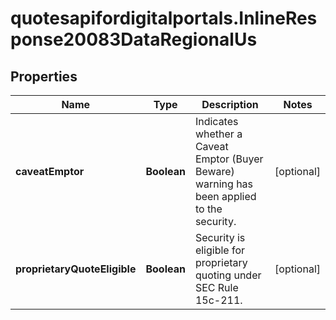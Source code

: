 # quotesapifordigitalportals.InlineResponse20083DataRegionalUs

## Properties

Name | Type | Description | Notes
------------ | ------------- | ------------- | -------------
**caveatEmptor** | **Boolean** | Indicates whether a Caveat Emptor (Buyer Beware) warning has been applied to the security. | [optional] 
**proprietaryQuoteEligible** | **Boolean** | Security is eligible for proprietary quoting under SEC Rule 15c-211. | [optional] 


